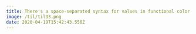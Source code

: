 ```yaml
---
title: There's a space-separated syntax for values in functional color notations.
image: /til/til33.png
date: 2020-04-19T15:42:43.550Z
---
```

